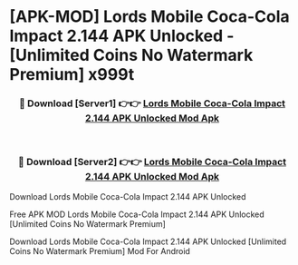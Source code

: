 # [APK-MOD] Lords Mobile  Coca-Cola Impact 2.144 APK Unlocked - [Unlimited Coins No Watermark Premium] x999t



<div align="center">
<h3>🔴 Download [Server1] 👉👉 <a href="https://momento.my/?title=Lords_Mobile__Coca-Cola_Impact_2.144_APK_Unlocked">Lords Mobile  Coca-Cola Impact 2.144 APK Unlocked Mod Apk</a></h3><br>

<h3>🔴 Download [Server2] 👉👉 <a href="https://momento.my/?title=Lords_Mobile__Coca-Cola_Impact_2.144_APK_Unlocked">Lords Mobile  Coca-Cola Impact 2.144 APK Unlocked Mod Apk</a></h3>
</div>



Download Lords Mobile  Coca-Cola Impact 2.144 APK Unlocked 

Free APK MOD Lords Mobile  Coca-Cola Impact 2.144 APK Unlocked [Unlimited Coins No Watermark Premium]

Download Lords Mobile  Coca-Cola Impact 2.144 APK Unlocked [Unlimited Coins No Watermark Premium] Mod For Android
